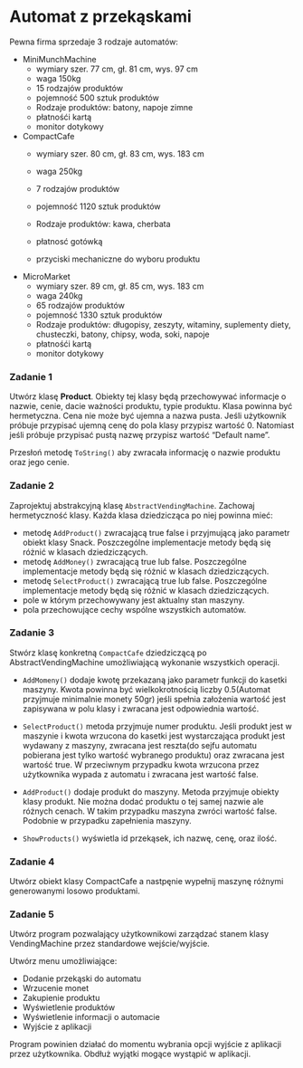 # Automat z przekąskami
Pewna firma sprzedaje 3 rodzaje automatów:
- MiniMunchMachine
    - wymiary szer. 77 cm, gł. 81 cm, wys. 97 cm
    - waga 150kg
    - 15 rodzajów produktów
    - pojemność 500 sztuk produktów
    - Rodzaje produktów: batony, napoje zimne
    - płatnośći kartą
    - monitor dotykowy
- CompactCafe
    - wymiary szer. 80 cm, gł. 83 cm, wys. 183 cm
    - waga 250kg
    - 7 rodzajów produktów
    - pojemność 1120 sztuk produktów
    - Rodzaje produktów: kawa, cherbata
   
    - płatnosć gotówką
    - przyciski mechaniczne do wyboru produktu
- MicroMarket
    - wymiary szer. 89 cm, gł. 85 cm, wys. 183 cm
    - waga 240kg
    - 65 rodzajów produktów
    - pojemność 1330 sztuk produktów
    - Rodzaje produktów: długopisy, zeszyty, witaminy, suplementy diety, chusteczki, batony, chipsy, woda, soki, napoje
    - płatnośći kartą
    - monitor dotykowy
### Zadanie 1
Utwórz klasę **Product**. Obiekty tej klasy będą przechowywać informacje o nazwie, cenie, dacie ważności produktu, typie produktu. Klasa powinna być hermetyczna. Cena nie może być ujemna a nazwa pusta. Jeśli użytkownik próbuje przypisać ujemną cenę do pola klasy przypisz wartość 0. Natomiast jeśli próbuje przypisać pustą nazwę przypisz wartość “Default name”.

Przesłoń metodę `ToString()` aby zwracała informację o nazwie produktu oraz jego cenie.

### Zadanie 2

Zaprojektuj abstrakcyjną klasę `AbstractVendingMachine`. Zachowaj hermetyczność klasy.
Każda klasa dziedzicząca po niej powinna mieć:
- metodę `AddProduct()` zwracającą true false i przyjmującą jako parametr obiekt klasy Snack. Poszczególne implementacje metody będą się różnić w klasach dziedziczących.
- metodę `AddMoney()` zwracającą true lub false. Poszczególne implementacje metody będą się różnić w klasach dziedziczących.
- metodę `SelectProduct()` zwracającą true lub false. Poszczególne implementacje metody będą się różnić w klasach dziedziczących.
- pole w którym przechowywany jest aktualny stan maszyny.
- pola przechowujące cechy wspólne wszystkich automatów.


### Zadanie 3

Stwórz klasę konkretną `CompactCafe` dziedziczącą po AbstractVendingMachine umożliwiającą wykonanie wszystkich operacji.
- `AddMomeny()` dodaje kwotę przekazaną jako parametr funkcji do kasetki maszyny. Kwota powinna być wielkokrotnością liczby 0.5(Automat przyjmuje minimalnie monety 50gr) jeśli spełnia założenia wartość jest zapisywana w polu klasy i zwracana jest odpowiednia wartość.
- `SelectProduct()` metoda przyjmuje numer produktu. Jeśli produkt jest w maszynie i kwota wrzucona do kasetki jest wystarczająca produkt jest wydawany z maszyny,  zwracana jest reszta(do sejfu automatu pobierana jest tylko wartość wybranego produktu) oraz zwracana jest wartość true. W przeciwnym przypadku kwota wrzucona przez użytkownika wypada z automatu i zwracana jest wartość false.

- `AddProduct()` dodaje produkt do maszyny. Metoda przyjmuje obiekty klasy produkt. Nie można dodać produktu o tej samej nazwie ale różnych cenach. W takim przypadku maszyna zwróci wartość false. Podobnie w przypadku zapełnienia maszyny.

- `ShowProducts()` wyświetla id przekąsek, ich nazwę, cenę, oraz ilość.

### Zadanie 4

Utwórz obiekt klasy CompactCafe a nastpęnie wypełnij maszynę różnymi generowanymi losowo produktami. 

### Zadanie 5
Utwórz program pozwalający użytkownikowi zarządzać stanem klasy VendingMachine przez standardowe wejście/wyjście.

Utwórz menu umożliwiające:
- Dodanie przekąski do automatu
- Wrzucenie monet
- Zakupienie produktu
- Wyświetlenie produktów
- Wyświetlenie informacji o automacie
- Wyjście z aplikacji

Program powinien działać do momentu wybrania opcji wyjście z aplikacji przez użytkownika. Obdłuż wyjątki mogące wystąpić w aplikacji.






